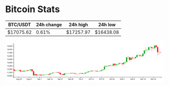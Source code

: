 # Bitcoin Stats

BTC/USDT|24h change|24h high|24h low|
|---|---|---|---|
|$17075.62|0.61%|$17257.97|$16438.08|

<img src="./chart.svg">
